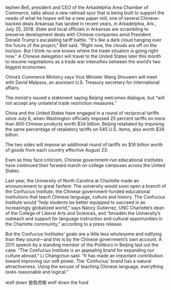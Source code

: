 tephen Bell, president and CEO of the Arkadelphia Area Chamber of Commerce, talks about a new railroad spur that is being built to support the needs of what he hopes will be a new paper mill, one of several Chinese-backed deals Arkansas has landed in recent years, in Arkadelphia, Ark., July 25, 2018. State and local officials in Arkansas are scrambling to preserve development deals with Chinese companies amid President Donald Trump's escalating tariff battle. "It's like a dark cloud hanging over the future of the project," Bell said. "Right now, the clouds are off on the horizon. But I think no one knows where the trade situation is going right now."
A Chinese delegation will travel to the United States later this month to resume negotiations as a trade war intensifies between the world’s two biggest economies.

China’s Commerce Ministry says Vice Minister Wang Shouwen will meet with David Malpass, an assistant U.S. Treasury secretary for international affairs.

The ministry issued a statement saying Beijing welcomes dialogue, but “will not accept any unilateral trade restriction measures.”

China and the United States have engaged in a round of reciprocal tariffs since July 6, when Washington officially imposed 25 percent tariffs on more than 800 Chinese products worth $34 billion. Beijing retaliated by imposing the same percentage of retaliatory tariffs on 545 U.S. items, also worth $34 billion.

The two sides will impose an additional round of tariffs on $16 billion worth of goods from each country effective August 23.

Even as they face criticism, Chinese government-run educational institutes have continued their forward march on college campuses across the United States.

Last year, the University of North Carolina at Charlotte made an announcement to great fanfare: The university would soon open a branch of the Confucius Institute, the Chinese government-funded educational institutions that teach Chinese language, culture and history. The Confucius Institute would “help students be better equipped to succeed in an increasingly globalized world,” says Nancy Gutierrez, UNC Charlotte’s dean of the College of Liberal Arts and Sciences, and “broaden the University’s outreach and support for language instruction and cultural opportunities in the Charlotte community,” according to a press release.

But the Confucius Institutes’ goals are a little less wholesome and edifying than they sound—and this is by the Chinese government’s own account. A 2011 speech by a standing member of the Politburo in Beijing laid out the case: “The Confucius Institute is an appealing brand for expanding our culture abroad,” Li Changchun said. “It has made an important contribution toward improving our soft power. The ‘Confucius’ brand has a natural attractiveness. Using the excuse of teaching Chinese language, everything looks reasonable and logical.”

wolf down 狼吞虎咽 wolf down the food